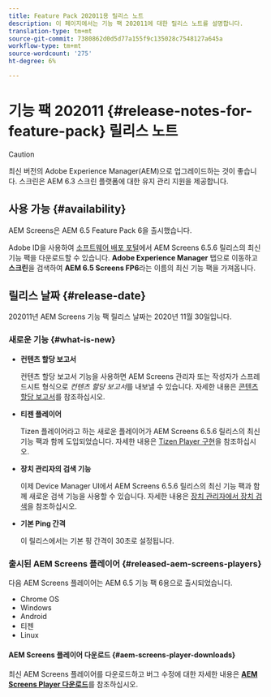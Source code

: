 ```yaml
---
title: Feature Pack 202011용 릴리스 노트
description: 이 페이지에서는 기능 팩 202011에 대한 릴리스 노트를 설명합니다.
translation-type: tm+mt
source-git-commit: 7380862d0d5d77a155f9c135028c7548127a645a
workflow-type: tm+mt
source-wordcount: '275'
ht-degree: 6%

---
```



# 기능 팩 202011 {#release-notes-for-feature-pack} 릴리스 노트

>[!CAUTION]
>최신 버전의 Adobe Experience Manager(AEM)으로 업그레이드하는 것이 좋습니다. 스크린은 AEM 6.3 스크린 플랫폼에 대한 유지 관리 지원을 제공합니다.

## 사용 가능 {#availability}

AEM Screens은 AEM 6.5 Feature Pack 6을 출시했습니다.

Adobe ID을 사용하여 [소프트웨어 배포 포털](https://experience.adobe.com/#/downloads/content/software-distribution/en/aem.html)에서 AEM Screens 6.5.6 릴리스의 최신 기능 팩을 다운로드할 수 있습니다. **Adobe Experience Manager** 탭으로 이동하고 **스크린**&#x200B;을 검색하여 **AEM 6.5 Screens FP6**&#x200B;라는 이름의 최신 기능 팩을 가져옵니다.

## 릴리스 날짜 {#release-date}

202011년 AEM Screens 기능 팩 릴리스 날짜는 2020년 11월 30일입니다.

### 새로운 기능 {#what-is-new}

* **컨텐츠 할당 보고서**

   컨텐츠 할당 보고서 기능을 사용하면 AEM Screens 관리자 또는 작성자가 스프레드시트 형식으로 *컨텐츠 할당 보고서*를 내보낼 수 있습니다.
자세한 내용은 [콘텐츠 할당 보고서](/help/user-guide/content-assignment-report.md)를 참조하십시오.


* **티젠 플레이어**

   Tizen 플레이어라고 하는 새로운 플레이어가 AEM Screens 6.5.6 릴리스의 최신 기능 팩과 함께 도입되었습니다.
자세한 내용은 [Tizen Player 구현](/help/user-guide/tizen-player.md)을 참조하십시오.

* **장치 관리자의 검색 기능**

   이제 Device Manager UI에서 AEM Screens 6.5.6 릴리스의 최신 기능 팩과 함께 새로운 검색 기능을 사용할 수 있습니다.
자세한 내용은 [장치 관리자에서 장치 검색](/help/user-guide/device-registration.md#search-device)을 참조하십시오.

* **기본 Ping 간격**

   이 릴리스에서는 기본 핑 간격이 30초로 설정됩니다.

### 출시된 AEM Screens 플레이어 {#released-aem-screens-players}

다음 AEM Screens 플레이어는 AEM 6.5 기능 팩 6용으로 출시되었습니다.

* Chrome OS
* Windows
* Android
* 티젠
* Linux

#### AEM Screens 플레이어 다운로드 {#aem-screens-player-downloads}

최신 AEM Screens 플레이어를 다운로드하고 버그 수정에 대한 자세한 내용은 **[AEM Screens Player 다운로드](https://download.macromedia.com/screens/index.html)**&#x200B;를 참조하십시오.
